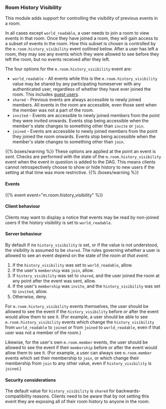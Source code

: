 
### Room History Visibility

This module adds support for controlling the visibility of previous
events in a room.

In all cases except `world_readable`, a user needs to join a room to
view events in that room. Once they have joined a room, they will gain
access to a subset of events in the room. How this subset is chosen is
controlled by the `m.room.history_visibility` event outlined below.
After a user has left a room, they may see any events which they were
allowed to see before they left the room, but no events received after
they left.

The four options for the `m.room.history_visibility` event are:

-   `world_readable` - All events while this is the
    `m.room.history_visibility` value may be shared by any participating
    homeserver with any authenticated user, regardless of whether they have
    ever joined the room. This includes [guest users](#guest-access).
-   `shared` - Previous events are always accessible to newly joined
    members. All events in the room are accessible, even those sent when
    the member was not a part of the room.
-   `invited` - Events are accessible to newly joined members from the
    point they were invited onwards. Events stop being accessible when
    the member's state changes to something other than `invite` or
    `join`.
-   `joined` - Events are accessible to newly joined members from the
    point they joined the room onwards. Events stop being accessible
    when the member's state changes to something other than `join`.

{{% boxes/warning %}}
These options are applied at the point an event is *sent*. Checks are
performed with the state of the `m.room.history_visibility` event when
the event in question is added to the DAG. This means clients cannot
retrospectively choose to show or hide history to new users if the
setting at that time was more restrictive.
{{% /boxes/warning %}}

#### Events

{{% event event="m.room.history_visibility" %}}

#### Client behaviour

Clients may want to display a notice that events may be read by
non-joined users if the history visibility is set to `world_readable`.

#### Server behaviour

By default if no `history_visibility` is set, or if the value is not
understood, the visibility is assumed to be `shared`. The rules
governing whether a user is allowed to see an event depend on the state
of the room *at that event*.

1.  If the `history_visibility` was set to `world_readable`, allow.
2.  If the user's `membership` was `join`, allow.
3.  If `history_visibility` was set to `shared`, and the user joined the
    room at any point after the event was sent, allow.
4.  If the user's `membership` was `invite`, and the
    `history_visibility` was set to `invited`, allow.
5.  Otherwise, deny.

For `m.room.history_visibility` events themselves, the user should be
allowed to see the event if the `history_visibility` before *or* after
the event would allow them to see it. (For example, a user should be
able to see `m.room.history_visibility` events which change the
`history_visibility` from `world_readable` to `joined` *or* from
`joined` to `world_readable`, even if that user was not a member of the
room.)

Likewise, for the user's own `m.room.member` events, the user should be
allowed to see the event if their `membership` before *or* after the
event would allow them to see it. (For example, a user can always see
`m.room.member` events which set their membership to `join`, or which
change their membership from `join` to any other value, even if
`history_visibility` is `joined`.)

#### Security considerations

The default value for `history_visibility` is `shared` for
backwards-compatibility reasons. Clients need to be aware that by not
setting this event they are exposing all of their room history to anyone
in the room.
